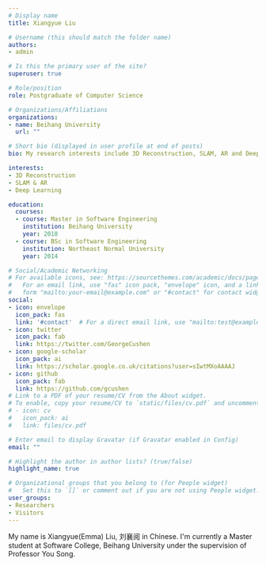 ```yaml
---
# Display name
title: Xiangyue Liu

# Username (this should match the folder name)
authors:
- admin

# Is this the primary user of the site?
superuser: true

# Role/position
role: Postgraduate of Computer Science

# Organizations/Affiliations
organizations:
- name: Beihang University
  url: ""

# Short bio (displayed in user profile at end of posts)
bio: My research interests include 3D Reconstruction, SLAM, AR and Deep Learning.

interests:
- 3D Reconstruction
- SLAM & AR
- Deep Learning

education:
  courses:
  - course: Master in Software Engineering
    institution: Beihang University
    year: 2018
  - course: BSc in Software Engineering
    institution: Northeast Normal University
    year: 2014

# Social/Academic Networking
# For available icons, see: https://sourcethemes.com/academic/docs/page-builder/#icons
#   For an email link, use "fas" icon pack, "envelope" icon, and a link in the
#   form "mailto:your-email@example.com" or "#contact" for contact widget.
social:
- icon: envelope
  icon_pack: fas
  link: '#contact'  # For a direct email link, use "mailto:test@example.org".
- icon: twitter
  icon_pack: fab
  link: https://twitter.com/GeorgeCushen
- icon: google-scholar
  icon_pack: ai
  link: https://scholar.google.co.uk/citations?user=sIwtMXoAAAAJ
- icon: github
  icon_pack: fab
  link: https://github.com/gcushen
# Link to a PDF of your resume/CV from the About widget.
# To enable, copy your resume/CV to `static/files/cv.pdf` and uncomment the lines below.
# - icon: cv
#   icon_pack: ai
#   link: files/cv.pdf

# Enter email to display Gravatar (if Gravatar enabled in Config)
email: ""

# Highlight the author in author lists? (true/false)
highlight_name: true

# Organizational groups that you belong to (for People widget)
#   Set this to `[]` or comment out if you are not using People widget.
user_groups:
- Researchers
- Visitors
---
```


My name is Xiangyue(Emma) Liu, 刘襄阅 in Chinese. I'm currently a Master student at Software College, Beihang University under the supervision of Professor You Song. 
